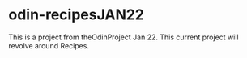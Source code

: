 # odin-recipesJAN22

This is a project from theOdinProject Jan 22. 
This current project will revolve around Recipes.